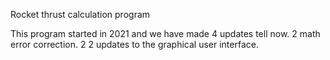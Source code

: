 Rocket thrust calculation program

This program started in 2021 and we have made 4 updates tell now. 
2 math error correction.
2 2 updates to the graphical user interface.
